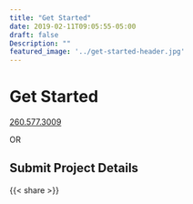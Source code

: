 ```yaml
---
title: "Get Started"
date: 2019-02-11T09:05:55-05:00
draft: false
Description: ""
featured_image: '../get-started-header.jpg'
---
```

<amp-img class="" src="../get-started-header.jpg" width="1920" height="734" alt="Get Started at Cloud Radix Website Design Company" title="Start a conversation about your next website project" layout="responsive">
</amp-img>
<h1 class="h2 col-10 mx4 pb3 pt3">Get Started</h1>
<a href="tel:2603330483" class="ampstart-btn ampstart-btn-secondary caps inline-block mb4 mx4 pb3">260.577.3009</a>
<p class="col-10 mx3 pb1 pt1">OR</p>
<h2 class="h3 col-10 mx4 pb3 pt3">Submit Project Details</h2>
<amp-iframe width="1920"
  height="2000"
  title="Get Started with Cloud Radix Website Development"
  layout="responsive"
  sandbox="allow-scripts allow-same-origin allow-popups-to-escape-sandbox allow-forms"
  allowfullscreen
  frameborder="0"
  src="https://docs.google.com/forms/d/e/1FAIpQLSckzFKuHwWHmsvSSU8PbRZkHwrryoc2PGWfgT7Y9xuaMpuP3w/viewform">
  <amp-img layout="fill"
    src="../contact-form-image-placeholder.jpg"
    placeholder></amp-img>
</amp-iframe>
<p class="col-10 mx3 pb1 pt1"></p>

{{< share >}}